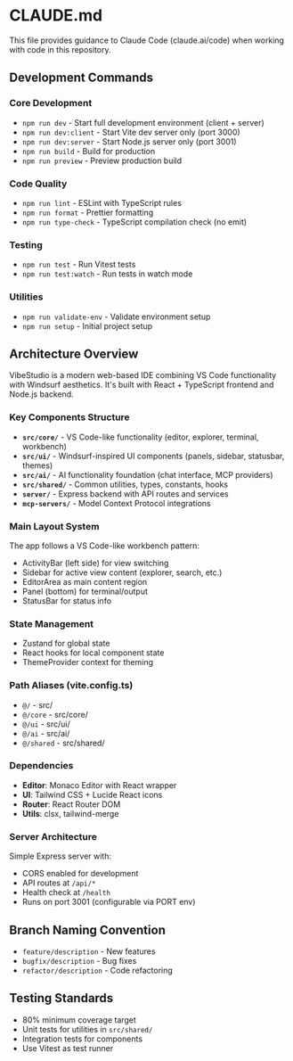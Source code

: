 # CLAUDE.md

This file provides guidance to Claude Code (claude.ai/code) when working with code in this repository.

## Development Commands

### Core Development
- `npm run dev` - Start full development environment (client + server)
- `npm run dev:client` - Start Vite dev server only (port 3000)
- `npm run dev:server` - Start Node.js server only (port 3001)
- `npm run build` - Build for production
- `npm run preview` - Preview production build

### Code Quality
- `npm run lint` - ESLint with TypeScript rules
- `npm run format` - Prettier formatting
- `npm run type-check` - TypeScript compilation check (no emit)

### Testing
- `npm run test` - Run Vitest tests
- `npm run test:watch` - Run tests in watch mode

### Utilities
- `npm run validate-env` - Validate environment setup
- `npm run setup` - Initial project setup

## Architecture Overview

VibeStudio is a modern web-based IDE combining VS Code functionality with Windsurf aesthetics. It's built with React + TypeScript frontend and Node.js backend.

### Key Components Structure
- **`src/core/`** - VS Code-like functionality (editor, explorer, terminal, workbench)
- **`src/ui/`** - Windsurf-inspired UI components (panels, sidebar, statusbar, themes)
- **`src/ai/`** - AI functionality foundation (chat interface, MCP providers)
- **`src/shared/`** - Common utilities, types, constants, hooks
- **`server/`** - Express backend with API routes and services
- **`mcp-servers/`** - Model Context Protocol integrations

### Main Layout System
The app follows a VS Code-like workbench pattern:
- ActivityBar (left side) for view switching
- Sidebar for active view content (explorer, search, etc.)
- EditorArea as main content region
- Panel (bottom) for terminal/output
- StatusBar for status info

### State Management
- Zustand for global state
- React hooks for local component state
- ThemeProvider context for theming

### Path Aliases (vite.config.ts)
- `@/` - src/
- `@/core` - src/core/
- `@/ui` - src/ui/
- `@/ai` - src/ai/
- `@/shared` - src/shared/

### Dependencies
- **Editor**: Monaco Editor with React wrapper
- **UI**: Tailwind CSS + Lucide React icons
- **Router**: React Router DOM
- **Utils**: clsx, tailwind-merge

### Server Architecture
Simple Express server with:
- CORS enabled for development
- API routes at `/api/*`
- Health check at `/health`
- Runs on port 3001 (configurable via PORT env)

## Branch Naming Convention
- `feature/description` - New features
- `bugfix/description` - Bug fixes  
- `refactor/description` - Code refactoring

## Testing Standards
- 80% minimum coverage target
- Unit tests for utilities in `src/shared/`
- Integration tests for components
- Use Vitest as test runner